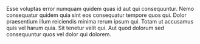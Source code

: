Esse voluptas error numquam quidem quas id aut qui consequuntur. Nemo consequatur quidem quia sint eos consequatur tempore quos qui. Dolor praesentium illum reiciendis minima rerum ipsum qui. Totam ut accusamus quis vel harum quia. Sit tenetur velit qui. Aut quod dolorum sed consequuntur quos vel dolor qui dolorem.